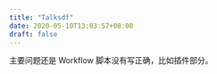 ```yaml
---
title: "Talksdf"
date: 2020-05-10T13:03:57+08:00
draft: false
---
```


主要问题还是 Workflow 脚本没有写正确，比如插件部分。